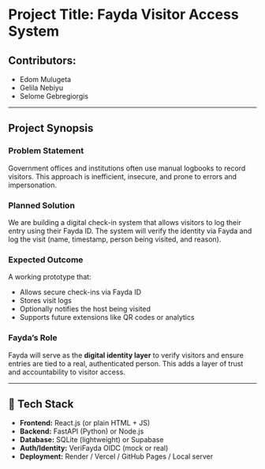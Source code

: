 # Project Title: Fayda Visitor Access System

## Contributors:
- Edom Mulugeta
- Gelila Nebiyu
- Selome Gebregiorgis

---
## Project Synopsis

### Problem Statement
Government offices and institutions often use manual logbooks to record visitors. This approach is inefficient, insecure, and prone to errors and impersonation.

### Planned Solution
We are building a digital check-in system that allows visitors to log their entry using their Fayda ID. The system will verify the identity via Fayda and log the visit (name, timestamp, person being visited, and reason).

### Expected Outcome
A working prototype that:
- Allows secure check-ins via Fayda ID
- Stores visit logs
- Optionally notifies the host being visited
- Supports future extensions like QR codes or analytics

### Fayda’s Role
Fayda will serve as the **digital identity layer** to verify visitors and ensure entries are tied to a real, authenticated person. This adds a layer of trust and accountability to visitor access.

---

## 🧰 Tech Stack

- **Frontend:** React.js (or plain HTML + JS)
- **Backend:** FastAPI (Python) or Node.js
- **Database:** SQLite (lightweight) or Supabase
- **Auth/Identity:** VeriFayda OIDC (mock or real)
- **Deployment:** Render / Vercel / GitHub Pages / Local server

